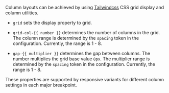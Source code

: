 Column layouts can be achieved by using [Tailwindcss](/tailwindcss) CSS grid display and column utilities.

* `grid` sets the display property to grid.

* `grid-col-{{ number }}` determines the number of columns in the grid. The column range is determined by the `spacing` token in the configuration. Currently, the range is 1 - 8.

* `gap-{{ multiplier }}` determines the gap between columns. The number multiplies the grid base value `8px`. The multiplier range is determined by the `spacing` token in the configuration. Currently, the range is 1 - 8.

These properties are supported by responsive variants for different column settings in each major breakpoint.